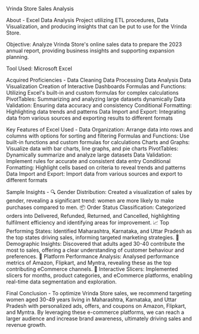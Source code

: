 Vrinda Store Sales Analysis

About -
Excel Data Analysis Project utilizing ETL procedures, Data Visualization, and producing insights that can be put to use for the Vrinda Store. 

Objective: Analyze Vrinda Store's online sales data to prepare the 2023 annual report, providing business insights and supporting expansion planning.

Tool Used: Microsoft Excel

Acquired Proficiencies -
 	Data Cleaning
 	Data Processing
 	Data Analysis
 	Data Visualization
 	Creation of Interactive Dashboards
 	Formulas and Functions: Utilizing Excel's built-in and custom formulas for complex calculations
 	PivotTables: Summarizing and analyzing large datasets dynamically
 	Data Validation: Ensuring data accuracy and consistency
 	Conditional Formatting: Highlighting data trends and patterns
 	Data Import and Export: Integrating data from various sources and exporting results to different formats

Key Features of Excel Used -
 	Data Organization: Arrange data into rows and columns with options for sorting and filtering
 	Formulas and Functions: Use built-in functions and custom formulas for calculations
 	Charts and Graphs: Visualize data with bar charts, line graphs, and pie charts
 	PivotTables: Dynamically summarize and analyze large datasets
 	Data Validation: Implement rules for accurate and consistent data entry
 	Conditional Formatting: Highlight cells based on criteria to reveal trends and patterns
 	Data Import and Export: Import data from various sources and export to different formats

Sample Insights -
🔍 Gender Distribution: Created a visualization of sales by gender, revealing a significant trend: women are more likely to make purchases compared to men.
📦 Order Status Classification: Categorized orders into Delivered, Refunded, Returned, and Cancelled, highlighting fulfilment efficiency and identifying areas for improvement.
📈 Top Performing States: Identified Maharashtra, Karnataka, and Uttar Pradesh as the top states driving sales, informing targeted marketing strategies.
👥 Demographic Insights: Discovered that adults aged 30-40 contribute the most to sales, offering a clear understanding of customer behaviour and preferences.
🛒 Platform Performance Analysis: Analysed performance metrics of Amazon, Flipkart, and Myntra, revealing these as the top contributing eCommerce channels.
🔄 Interactive Slicers: Implemented slicers for months, product categories, and eCommerce platforms, enabling real-time data segmentation and exploration.

Final Conclusion -
To optimize Vrinda Store sales, we recommend targeting women aged 30-49 years living in Maharashtra, Karnataka, and Uttar Pradesh with personalized ads, offers, and coupons on Amazon, Flipkart, and Myntra. By leveraging these e-commerce platforms, we can reach a larger audience and increase brand awareness, ultimately driving sales and revenue growth.


